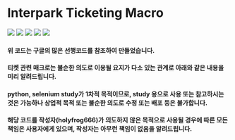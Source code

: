 # Interpark Ticketing Macro

<div>
    <img src="https://img.shields.io/badge/python-3-brightgreen"> <img src="https://img.shields.io/badge/webdriver-selenium-brightgreen"> <img src="https://img.shields.io/badge/BeautifulSoup-bs4-brightgreen"> <img src="https://img.shields.io/badge/PyQt-PyQt5-brightgreen"> <img src="https://img.shields.io/badge/chromedriver-ver.86-brightgreen">
</div>

#### 위 코드는 구글의 많은 선행코드를 참조하여 만들었습니다.

#### 티켓 관련 매크로는 불순한 의도로 이용될 요지가 다소 있는 관계로 아래와 같은 내용을 미리 알려드립니다.

#### python, selenium study가 1차적 목적이므로, study 용으로 사용 또는 참고하시는 것은 가능하나 상업적 목적 또는 불순한 의도로 수정 또는 배포 등은 불가합니다.

#### 해당 코드를 작성자(holyfrog666)가 의도하지 않은 목적으로 사용될 경우에 따른 모든 책임은 사용자에게 있으며, 작성자는 아무런 책임이 없음을 알려드립니다.
